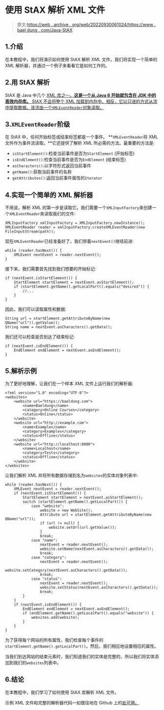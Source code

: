 # 使用 StAX 解析 XML 文件

> 原文:[https://web . archive . org/web/20220930061024/https://www . bael dung . com/Java-StAX](https://web.archive.org/web/20220930061024/https://www.baeldung.com/java-stax)

## 1.介绍

在本教程中，我们将演示如何使用 StAX 解析 XML 文件。我们将实现一个简单的 XML 解析器，并通过一个例子来看看它是如何工作的。

## 2.用 StAX 解析

StAX 是 Java 中几个 [XML 库之一。**这是一个从 Java 6 开始就包含在 JDK 中的高效内存库。** StAX 不会将整个 XML 加载到内存中。相反，它以只进的方式从流中提取数据。该流由一个`XMLEventReader`对象读取。](/web/20220628085416/https://www.baeldung.com/java-xml-libraries)

## 3.`XMLEventReader`阶级

在 StAX 中，任何开始标签或结束标签都是一个事件。 **`XMLEventReader`将 XML 文件作为事件流读取。**它还提供了解析 XML 所必需的方法。最重要的方法是:

*   `isStartElement()`:检查当前事件是否为`StartElement` (开始标签)
*   `isEndElement()`:检查当前事件是否为`EndElement` (结束标签)
*   `asCharacters()`:以字符形式返回当前事件
*   `getName()`:获取当前事件的名称
*   `getAttributes()`:返回当前事件属性的`Iterator`

## 4.实现一个简单的 XML 解析器

不用说，解析 XML 的第一步是读取它。我们需要一个`XMLInputFactory`来创建一个`XMLEventReader`来读取我们的文件:

```
XMLInputFactory xmlInputFactory = XMLInputFactory.newInstance();
XMLEventReader reader = xmlInputFactory.createXMLEventReader(new FileInputStream(path));
```

现在`XMLEventReader`已经准备好了，我们带着`nextEvent()`继续前进:

```
while (reader.hasNext()) {
    XMLEvent nextEvent = reader.nextEvent();
}
```

接下来，我们需要首先找到我们想要的开始标记:

```
if (nextEvent.isStartElement()) {
    StartElement startElement = nextEvent.asStartElement();
    if (startElement.getName().getLocalPart().equals("desired")) {
        //...
    }
}
```

因此，我们可以读取属性和数据:

```
String url = startElement.getAttributeByName(new QName("url")).getValue();
String name = nextEvent.asCharacters().getData();
```

我们还可以检查是否到达了结束标记:

```
if (nextEvent.isEndElement()) {
    EndElement endElement = nextEvent.asEndElement();
}
```

## 5.解析示例

为了更好地理解，让我们在一个样本 XML 文件上运行我们的解析器:

```
<?xml version="1.0" encoding="UTF-8"?>
<websites>
    <website url="https://baeldung.com">
        <name>Baeldung</name>
        <category>Online Courses</category>
        <status>Online</status>
    </website>
    <website url="http://example.com">
        <name>Example</name>
        <category>Examples</category>
        <status>Offline</status>
    </website>
    <website url="http://localhost:8080">
        <name>Localhost</name>
        <category>Tests</category>
        <status>Offline</status>
    </website>
</websites>
```

让我们解析 XML 并将所有数据存储到名为`websites`的实体对象列表中:

```
while (reader.hasNext()) {
    XMLEvent nextEvent = reader.nextEvent();
    if (nextEvent.isStartElement()) {
        StartElement startElement = nextEvent.asStartElement();
        switch (startElement.getName().getLocalPart()) {
            case "website":
                website = new WebSite();
                Attribute url = startElement.getAttributeByName(new QName("url"));
                if (url != null) {
                    website.setUrl(url.getValue());
                }
                break;
            case "name":
                nextEvent = reader.nextEvent();
                website.setName(nextEvent.asCharacters().getData());
                break;
            case "category":
                nextEvent = reader.nextEvent();
                website.setCategory(nextEvent.asCharacters().getData());
                break;
            case "status":
                nextEvent = reader.nextEvent();
                website.setStatus(nextEvent.asCharacters().getData());
                break;
        }
    }
    if (nextEvent.isEndElement()) {
        EndElement endElement = nextEvent.asEndElement();
        if (endElement.getName().getLocalPart().equals("website")) {
            websites.add(website);
        }
    }
}
```

为了获得每个网站的所有属性，我们检查每个事件的`startElement.getName().getLocalPart()`。然后，我们相应地设置相应的属性。

当我们到达网站的结束元素时，我们知道我们的实体是完整的，所以我们将实体添加到我们的`websites`列表中。

## 6.结论

在本教程中，我们学习了如何使用 StAX 库解析 XML 文件。

示例 XML 文件和完整的解析器代码一如既往地在 Github 上的[处可用。](https://web.archive.org/web/20220628085416/https://github.com/eugenp/tutorials/tree/master/xml)